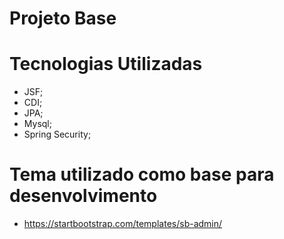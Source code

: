 # Projeto Base

# Tecnologias Utilizadas
* JSF;
* CDI;
* JPA;
* Mysql;
* Spring Security;

# Tema utilizado como base para desenvolvimento
* https://startbootstrap.com/templates/sb-admin/
